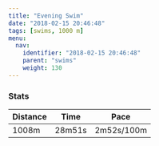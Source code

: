 ```yaml
---
title: "Evening Swim"
date: "2018-02-15 20:46:48"
tags: [swims, 1000 m]
menu:
  nav:
    identifier: "2018-02-15 20:46:48"
    parent: "swims"
    weight: 130
---
```


### Stats

| Distance | Time | Pace |
|----------|------|------|
|1008m|28m51s|2m52s/100m|
